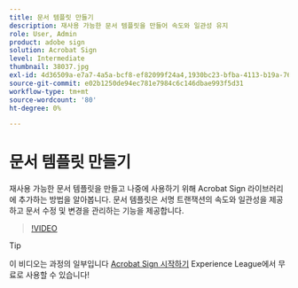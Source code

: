 ```yaml
---
title: 문서 템플릿 만들기
description: 재사용 가능한 문서 템플릿을 만들어 속도와 일관성 유지
role: User, Admin
product: adobe sign
solution: Acrobat Sign
level: Intermediate
thumbnail: 38037.jpg
exl-id: 4d36509a-e7a7-4a5a-bcf8-ef82099f24a4,1930bc23-bfba-4113-b19a-76634667bda3
source-git-commit: e02b1250de94ec781e7984c6c146dbae993f5d31
workflow-type: tm+mt
source-wordcount: '80'
ht-degree: 0%

---
```


# 문서 템플릿 만들기

재사용 가능한 문서 템플릿을 만들고 나중에 사용하기 위해 Acrobat Sign 라이브러리에 추가하는 방법을 알아봅니다. 문서 템플릿은 서명 트랜잭션의 속도와 일관성을 제공하고 문서 수정 및 변경을 관리하는 기능을 제공합니다.

>[!VIDEO](https://video.tv.adobe.com/v/38037?hidetitle=true)

>[!TIP]
>
>이 비디오는 과정의 일부입니다 [Acrobat Sign 시작하기](https://experienceleague.adobe.com/?recommended=Sign-U-1-2020.1) Experience League에서 무료로 사용할 수 있습니다!
